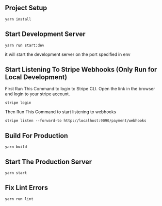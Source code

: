 ## Project Setup

```
yarn install
```

## Start Development Server

```
yarn run start:dev
```

it will start the development server on the port specified in env

## Start Listening To Stripe Webhooks (Only Run for Local Development)

First Run This Command to login to Stripe CLI. Open the link in the browser and login to your stripe account.

```
stripe login
```

Then Run This Command to start listening to webhooks

```
stripe listen --forward-to http://localhost:9090/payment/webhooks
```

## Build For Production

```
yarn build
``` 

## Start The Production Server

```
yarn start
```

## Fix Lint Errors

``` 
yarn run lint
```
